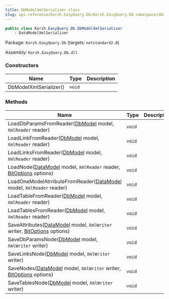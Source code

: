 ```yaml
---
title: DbModelXmlSerializer class
slug: api-reference/Korzh.EasyQuery.Db/Korzh.EasyQuery.Db namespace/dbmodelxmlserializer-class
---
```



```csharp
public class Korzh.EasyQuery.Db.DbModelXmlSerializer
    : DataModelXmlSerializer

```
Package: `Korzh.EasyQuery.Db` (targets: `netstandard2.0`)

Assembly: `Korzh.EasyQuery.Db.dll`

### Constructors

| Name | Type | Description | 
| --- | --- | --- | 
| DbModelXmlSerializer() | `void` |  | 


### Methods

| Name | Type | Description | 
| --- | --- | --- | 
| LoadDbParamsFromReader([DbModel](/api-reference/korzh-easyquery-db/korzh-easyquery-db-namespace/dbmodel-class) model, `XmlReader` reader) | `void` |  | 
| LoadLinkFromReader([DbModel](/api-reference/korzh-easyquery-db/korzh-easyquery-db-namespace/dbmodel-class) model, `XmlReader` reader) | `void` |  | 
| LoadLinksFromReader([DbModel](/api-reference/korzh-easyquery-db/korzh-easyquery-db-namespace/dbmodel-class) model, `XmlReader` reader) | `void` |  | 
| LoadNode([DataModel](/api-reference/korzh-easyquery/korzh-easyquery-namespace/datamodel-class) model, `XmlReader` reader, [BitOptions](/api-reference/easydata-core/easydata-namespace/bitoptions-class) options) | `void` |  | 
| LoadOneModelAtrributeFromReader([DataModel](/api-reference/korzh-easyquery/korzh-easyquery-namespace/datamodel-class) model, `XmlReader` reader) | `void` |  | 
| LoadTableFromReader([DbModel](/api-reference/korzh-easyquery-db/korzh-easyquery-db-namespace/dbmodel-class) model, `XmlReader` reader) | `void` |  | 
| LoadTablesFromReader([DbModel](/api-reference/korzh-easyquery-db/korzh-easyquery-db-namespace/dbmodel-class) model, `XmlReader` reader) | `void` |  | 
| SaveAttributes([DataModel](/api-reference/korzh-easyquery/korzh-easyquery-namespace/datamodel-class) model, `XmlWriter` writer, [BitOptions](/api-reference/easydata-core/easydata-namespace/bitoptions-class) options) | `void` |  | 
| SaveDbParamsNode([DbModel](/api-reference/korzh-easyquery-db/korzh-easyquery-db-namespace/dbmodel-class) model, `XmlWriter` writer) | `void` |  | 
| SaveLinksNode([DbModel](/api-reference/korzh-easyquery-db/korzh-easyquery-db-namespace/dbmodel-class) model, `XmlWriter` writer) | `void` |  | 
| SaveNodes([DataModel](/api-reference/korzh-easyquery/korzh-easyquery-namespace/datamodel-class) model, `XmlWriter` writer, [BitOptions](/api-reference/easydata-core/easydata-namespace/bitoptions-class) options) | `void` |  | 
| SaveTablesNode([DbModel](/api-reference/korzh-easyquery-db/korzh-easyquery-db-namespace/dbmodel-class) model, `XmlWriter` writer) | `void` |  |
